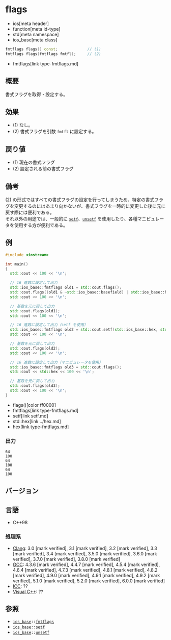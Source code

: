 # flags
* ios[meta header]
* function[meta id-type]
* std[meta namespace]
* ios_base[meta class]

```cpp
fmtflags flags() const;             // (1)
fmtflags flags(fmtflags fmtfl);     // (2)
```
* fmtflags[link type-fmtflags.md]

## 概要
書式フラグを取得・設定する。


## 効果
- (1) なし。
- (2) 書式フラグを引数 `fmtfl` に設定する。


## 戻り値
- (1) 現在の書式フラグ
- (2) 設定される前の書式フラグ


## 備考
(2) の形式ではすべての書式フラグの設定を行ってしまうため、特定の書式フラグを変更するのにはあまり向かないが、書式フラグを一時的に変更した後に元に戻す際には便利である。  
それ以外の用途では、一般的に [`setf`](setf.md)、[`unsetf`](unsetf.md) を使用したり、各種マニピュレータを使用する方が便利である。


## 例
```cpp example
#include <iostream>

int main()
{
  std::cout << 100 << '\n';

  // 16 進数に設定して出力
  std::ios_base::fmtflags old1 = std::cout.flags();
  std::cout.flags((old1 & ~std::ios_base::basefield) | std::ios_base::hex);
  std::cout << 100 << '\n';

  // 基数を元に戻して出力
  std::cout.flags(old1);
  std::cout << 100 << '\n';

  // 16 進数に設定して出力（setf を使用）
  std::ios_base::fmtflags old2 = std::cout.setf(std::ios_base::hex, std::ios_base::basefield);
  std::cout << 100 << '\n';

  // 基数を元に戻して出力
  std::cout.flags(old2);
  std::cout << 100 << '\n';

  // 16 進数に設定して出力（マニピュレータを使用）
  std::ios_base::fmtflags old3 = std::cout.flags();
  std::cout << std::hex << 100 << '\n';

  // 基数を元に戻して出力
  std::cout.flags(old3);
  std::cout << 100 << '\n';
}
```
* flags()[color ff0000]
* fmtflags[link type-fmtflags.md]
* setf[link setf.md]
* std::hex[link ../hex.md]
* hex[link type-fmtflags.md]

### 出力
```
64
100
64
100
64
100
```


## バージョン
## 言語
- C++98

### 処理系
- [Clang](/implementation.md#clang): 3.0 [mark verified], 3.1 [mark verified], 3.2 [mark verified], 3.3 [mark verified], 3.4 [mark verified], 3.5.0 [mark verified], 3.6.0 [mark verified], 3.7.0 [mark verified], 3.8.0 [mark verified]
- [GCC](/implementation.md#gcc): 4.3.6 [mark verified], 4.4.7 [mark verified], 4.5.4 [mark verified], 4.6.4 [mark verified], 4.7.3 [mark verified], 4.8.1 [mark verified], 4.8.2 [mark verified], 4.9.0 [mark verified], 4.9.1 [mark verified], 4.9.2 [mark verified], 5.1.0 [mark verified], 5.2.0 [mark verified], 6.0.0 [mark verified]
- [ICC](/implementation.md#icc): ??
- [Visual C++](/implementation.md#visual_cpp): ??


## 参照
- [`ios_base`](../ios_base.md)`::`[`fmtflags`](type-fmtflags.md)
- [`ios_base`](../ios_base.md)`::`[`setf`](setf.md)
- [`ios_base`](../ios_base.md)`::`[`unsetf`](unsetf.md)
